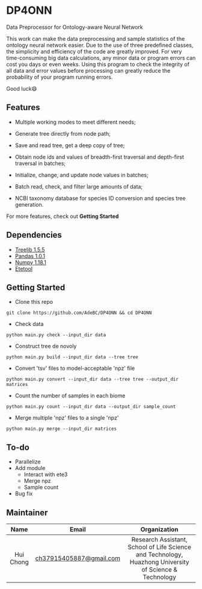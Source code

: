# DP4ONN
Data Preprocessor for Ontology-aware Neural Network

This work can make the data preprocessing and sample statistics of the ontology neural network easier. Due to the use of three predefined classes, the simplicity and efficiency of the code are greatly improved. For very time-consuming big data calculations, any minor data or program errors can cost you days or even weeks. Using this program to check the integrity of all data and error values before processing can greatly reduce the probability of your program running errors. 

Good luck:smile:

## Features

- Multiple working modes to meet different needs;

- Generate tree directly from node path;
- Save and read tree, get a deep copy of tree;
- Obtain node ids and values of breadth-first traversal and depth-first traversal in batches;
- Initialize, change, and update node values in batches;
- Batch read, check, and filter large amounts of data;
- NCBI taxonomy database for species ID conversion and species tree generation.

For more features, check out **Getting Started**

## Dependencies

- [Treelib 1.5.5](https://github.com/caesar0301/treelib)
- [Pandas 1.0.1](https://pandas.pydata.org/)
- [Numpy 1.18.1](www.numpy.org)
- [Etetool](etetoolkit.org/)

## Getting Started

- Clone this repo

```shell
git clone https://github.com/AdeBC/DP4ONN && cd DP4ONN
```

- Check data 

```shell
python main.py check --input_dir data
```

- Construct tree de novoly

```shell
python main.py build --input_dir data --tree tree
```

- Convert 'tsv' files to model-acceptable 'npz' file

```shell
python main.py convert --input_dir data --tree tree --output_dir matrices
```

- Count the number of samples in each biome

```shell
python main.py count --input_dir data --output_dir sample_count
```

- Merge multiple 'npz' files to a single 'npz'

```shell
python main.py merge --input_dir matrices
```

## To-do

- Parallelize
- Add module
  - Interact with ete3
  - Merge npz
  - Sample count
- Bug fix

## Maintainer

|   Name    |          Email          |                         Organization                         |
| :-------: | :---------------------: | :----------------------------------------------------------: |
| Hui Chong | ch37915405887@gmail.com | Research Assistant, School of Life Science and Technology, Huazhong University of Science & Technology |


